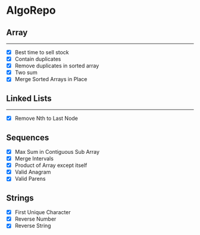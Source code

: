 # AlgoRepo
## Array
----- 
- [x] Best time to sell stock
- [x] Contain duplicates
- [x] Remove duplicates in sorted array
- [x] Two sum
- [x] Merge Sorted Arrays in Place

## Linked Lists
-----
- [x] Remove Nth to Last Node

## Sequences
- [x] Max Sum in Contiguous Sub Array
- [x] Merge Intervals
- [x] Product of Array except itself
- [x] Valid Anagram
- [x] Valid Parens

## Strings
- [x] First Unique Character
- [x] Reverse Number
- [x] Reverse String